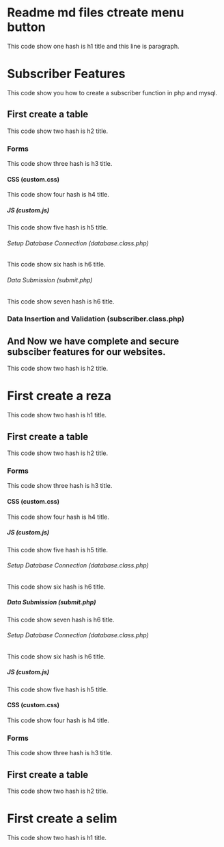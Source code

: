 # Readme md files ctreate menu button
This code show one hash is h1 title and this line is paragraph.

# Subscriber Features
This code show you how to create a subscriber function in php and mysql.

## First create a table
This code show two hash is h2 title.
### Forms
This code show three hash is h3 title.

#### CSS (custom.css)
This code show four hash is h4 title.

##### JS (custom.js)
This code show five hash is h5 title.

###### Setup Database Connection (database.class.php)
This code show six hash is h6 title.

###### Data Submission (submit.php)
This code show seven hash is h6 title.

### Data Insertion and Validation (subscriber.class.php)

## And Now we have complete and secure subsciber features for our websites.
This code show two hash is h2 title.



# First create a reza
This code show two hash is h1 title.


## First create a table
This code show two hash is h2 title.

### Forms
This code show three hash is h3 title.

#### CSS (custom.css)
This code show four hash is h4 title.

##### JS (custom.js)
This code show five hash is h5 title.

###### Setup Database Connection (database.class.php)
This code show six hash is h6 title.

##### Data Submission (submit.php)
This code show seven hash is h6 title.

###### Setup Database Connection (database.class.php)
This code show six hash is h6 title.

##### JS (custom.js)
This code show five hash is h5 title.

#### CSS (custom.css)
This code show four hash is h4 title.

### Forms
This code show three hash is h3 title.

## First create a table
This code show two hash is h2 title.

# First create a selim
This code show two hash is h1 title.
 

